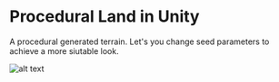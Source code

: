 # Procedural Land in Unity
A procedural generated terrain. Let's you change seed parameters to achieve a more siutable look.

![alt text](https://github.com/TheRomanOne/Procedural-Land/blob/master/pgt.png?raw=true)
